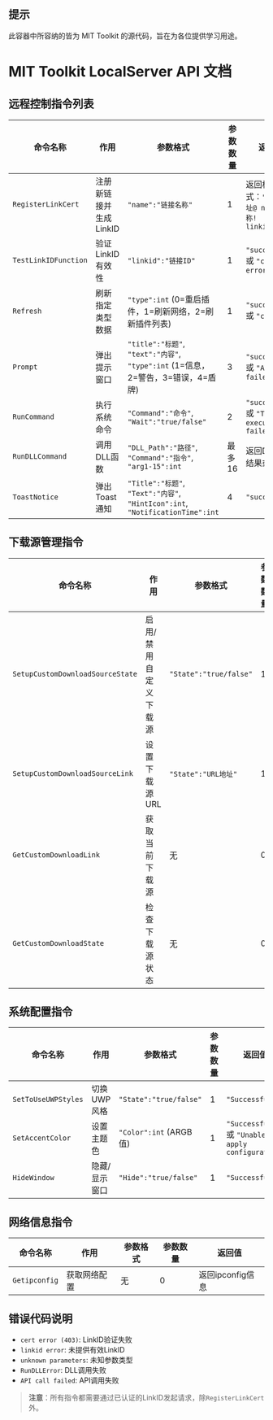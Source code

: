 ## 提示
此容器中所容纳的皆为 MIT Toolkit 的源代码，旨在为各位提供学习用途。

# MIT Toolkit LocalServer API 文档

## 远程控制指令列表

| 命令名称 | 作用 | 参数格式 | 参数数量 | 返回值 |
|---------|------|---------|---------|-------|
| `RegisterLinkCert` | 注册新链接并生成LinkID | `"name":"链接名称"` | 1 | 返回格式：`"ip=IP地址@ name=名称! linkid=ID;"` |
| `TestLinkIDFunction` | 验证LinkID有效性 | `"linkid":"链接ID"` | 1 | `"successful"` 或 `"cert error"` |
| `Refresh` | 刷新指定类型数据 | `"type":int` (0=重启插件，1=刷新网络，2=刷新插件列表) | 1 | `"successful"` 或 `"cancel"` |
| `Prompt` | 弹出提示窗口 | `"title":"标题"`, `"text":"内容"`, `"type":int` (1=信息，2=警告，3=错误，4=盾牌) | 3 | `"successful"` 或 `"API call failed"` |
| `RunCommand` | 执行系统命令 | `"Command":"命令"`, `"Wait":"true/false"` | 2 | `"successful"` 或 `"Task execution failed"` |
| `RunDLLCommand` | 调用DLL函数 | `"DLL_Path":"路径"`, `"Command":"指令"`, `"arg1-15":int` | 最多16 | 返回DLL执行结果或错误码 |
| `ToastNotice` | 弹出Toast通知 | `"Title":"标题"`, `"Text":"内容"`, `"HintIcon":int`, `"NotificationTime":int` | 4 | `"successful"` |

## 下载源管理指令

| 命令名称 | 作用 | 参数格式 | 参数数量 | 返回值 |
|---------|------|---------|---------|-------|
| `SetupCustomDownloadSourceState` | 启用/禁用自定义下载源 | `"State":"true/false"` | 1 | `"Successful"` |
| `SetupCustomDownloadSourceLink` | 设置下载源URL | `"State":"URL地址"` | 1 | `"Successful"` |
| `GetCustomDownloadLink` | 获取当前下载源 | 无 | 0 | 返回URL或`"error"` |
| `GetCustomDownloadState` | 检查下载源状态 | 无 | 0 | `"CustomDownloadSource:true/false"` |

## 系统配置指令

| 命令名称 | 作用 | 参数格式 | 参数数量 | 返回值 |
|---------|------|---------|---------|-------|
| `SetToUseUWPStyles` | 切换UWP风格 | `"State":"true/false"` | 1 | `"Successful"` |
| `SetAccentColor` | 设置主题色 | `"Color":int` (ARGB值) | 1 | `"Successful"` 或 `"Unable to apply configuration"` |
| `HideWindow` | 隐藏/显示窗口 | `"Hide":"true/false"` | 1 | `"Successful"` |

## 网络信息指令

| 命令名称 | 作用 | 参数格式 | 参数数量 | 返回值 |
|---------|------|---------|---------|-------|
| `Getipconfig` | 获取网络配置 | 无 | 0 | 返回ipconfig信息 |

## 错误代码说明

- `cert error (403)`: LinkID验证失败
- `linkid error`: 未提供有效LinkID
- `unknown parameters`: 未知参数类型
- `RunDLLError`: DLL调用失败
- `API call failed`: API调用失败

> **注意**：所有指令都需要通过已认证的LinkID发起请求，除`RegisterLinkCert`外。
